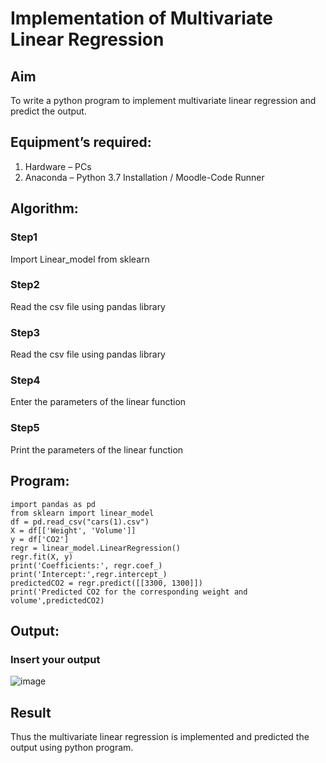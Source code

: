 # Implementation of Multivariate Linear Regression
## Aim
To write a python program to implement multivariate linear regression and predict the output.
## Equipment’s required:
1.	Hardware – PCs
2.	Anaconda – Python 3.7 Installation / Moodle-Code Runner
## Algorithm:
### Step1
Import Linear_model from sklearn

### Step2
Read the csv file using pandas library

### Step3
Read the csv file using pandas library

### Step4
Enter the parameters of the linear function

### Step5
Print the parameters of the linear function

## Program:
```
import pandas as pd
from sklearn import linear_model
df = pd.read_csv("cars(1).csv")
X = df[['Weight', 'Volume']]
y = df['CO2']
regr = linear_model.LinearRegression()
regr.fit(X, y)
print('Coefficients:', regr.coef_)
print('Intercept:',regr.intercept_)
predictedCO2 = regr.predict([[3300, 1300]])
print('Predicted CO2 for the corresponding weight and volume',predictedCO2)
```
## Output:
### Insert your output
![image](https://github.com/syedfayaz3105/Multivariate-Linear-Regression/assets/147144126/5e9bee34-22ef-4ff5-817d-2fe2f1bb1149)
## Result
Thus the multivariate linear regression is implemented and predicted the output using python program.
